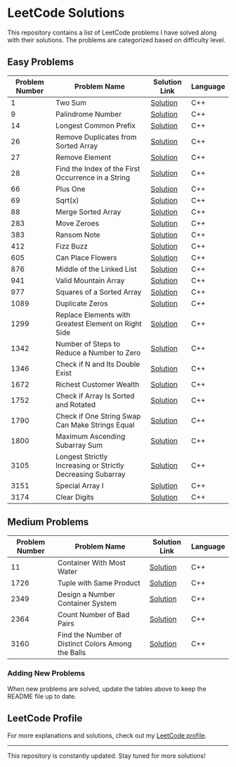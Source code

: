 # LeetCode Solutions

This repository contains a list of LeetCode problems I have solved along with their solutions. The problems are categorized based on difficulty level.

## Easy Problems

| Problem Number | Problem Name | Solution Link | Language |
|---------------|-------------|--------------|----------|
| 1             | Two Sum     | [Solution](https://github.com/EXPERT2007/leetcode-solutions/blob/main/easy/easy/S_1.cpp) | C++ |
| 9             | Palindrome Number | [Solution](https://github.com/EXPERT2007/leetcode-solutions/blob/main/easy/easy/S_9.cpp) | C++ |
| 14            | Longest Common Prefix | [Solution](https://github.com/EXPERT2007/leetcode-solutions/blob/main/easy/easy/S_14.cpp) | C++ |
| 26            | Remove Duplicates from Sorted Array | [Solution](https://github.com/EXPERT2007/leetcode-solutions/blob/main/easy/easy/S_26.cpp) | C++ |
| 27            | Remove Element | [Solution](https://github.com/EXPERT2007/leetcode-solutions/blob/main/easy/easy/S_27.cpp) | C++ |
| 28            | Find the Index of the First Occurrence in a String | [Solution](https://github.com/EXPERT2007/leetcode-solutions/blob/main/easy/easy/S_28.cpp) | C++ |
| 66            | Plus One | [Solution](https://github.com/EXPERT2007/leetcode-solutions/blob/main/easy/easy/S_66.cpp) | C++ |
| 69            | Sqrt(x) | [Solution](https://github.com/EXPERT2007/leetcode-solutions/blob/main/easy/easy/S_69.cpp) | C++ |
| 88            | Merge Sorted Array | [Solution](https://github.com/EXPERT2007/leetcode-solutions/blob/main/easy/easy/S_88.cpp) | C++ |
| 283           | Move Zeroes | [Solution](https://github.com/EXPERT2007/leetcode-solutions/blob/main/easy/easy/S_283.cpp) | C++ |
| 383           | Ransom Note | [Solution](https://github.com/EXPERT2007/leetcode-solutions/blob/main/easy/easy/S_383.cpp) | C++ |
| 412           | Fizz Buzz | [Solution](https://github.com/EXPERT2007/leetcode-solutions/blob/main/easy/easy/S_412.cpp) | C++ |
| 605           | Can Place Flowers | [Solution](https://github.com/EXPERT2007/leetcode-solutions/blob/main/easy/easy/S_605.cpp) | C++ |
| 876           | Middle of the Linked List | [Solution](https://github.com/EXPERT2007/leetcode-solutions/blob/main/easy/easy/S_876.cpp) | C++ |
| 941           | Valid Mountain Array | [Solution](https://github.com/EXPERT2007/leetcode-solutions/blob/main/easy/easy/S_941.cpp) | C++ |
| 977           | Squares of a Sorted Array | [Solution](https://github.com/EXPERT2007/leetcode-solutions/blob/main/easy/easy/S_977.cpp) | C++ |
| 1089          | Duplicate Zeros | [Solution](https://github.com/EXPERT2007/leetcode-solutions/blob/main/easy/easy/S_1089.cpp) | C++ |
| 1299          | Replace Elements with Greatest Element on Right Side | [Solution](https://github.com/EXPERT2007/leetcode-solutions/blob/main/easy/easy/S_1299.cpp) | C++ |
| 1342          | Number of Steps to Reduce a Number to Zero | [Solution](https://github.com/EXPERT2007/leetcode-solutions/blob/main/easy/easy/S_1342.cpp) | C++ |
| 1346          | Check if N and Its Double Exist | [Solution](https://github.com/EXPERT2007/leetcode-solutions/blob/main/easy/easy/S_1346.cpp) | C++ |
| 1672          | Richest Customer Wealth | [Solution](https://github.com/EXPERT2007/leetcode-solutions/blob/main/easy/easy/S_1672.cpp) | C++ |
| 1752          | Check if Array Is Sorted and Rotated | [Solution](https://github.com/EXPERT2007/leetcode-solutions/blob/main/easy/easy/S_1752.cpp) | C++ |
| 1790          | Check if One String Swap Can Make Strings Equal | [Solution](https://github.com/EXPERT2007/leetcode-solutions/blob/main/easy/easy/S_1790.cpp) | C++ |
| 1800          | Maximum Ascending Subarray Sum | [Solution](https://github.com/EXPERT2007/leetcode-solutions/blob/main/easy/easy/S_1800.cpp) | C++ |
| 3105          | Longest Strictly Increasing or Strictly Decreasing Subarray | [Solution](https://github.com/EXPERT2007/leetcode-solutions/blob/main/easy/easy/S_3105.cpp) | C++ |
| 3151          | Special Array I | [Solution](https://github.com/EXPERT2007/leetcode-solutions/blob/main/easy/easy/S_3151.cpp) | C++ |
| 3174          | Clear Digits | [Solution](https://github.com/EXPERT2007/leetcode-solutions/blob/main/easy/easy/S_3174.cpp) | C++ |

## Medium Problems

| Problem Number | Problem Name | Solution Link | Language |
|---------------|-------------|--------------|----------|
| 11            | Container With Most Water | [Solution](https://github.com/EXPERT2007/leetcode-solutions/blob/main/medium/medium/S_11.cpp) | C++ |
| 1726          | Tuple with Same Product | [Solution](https://github.com/EXPERT2007/leetcode-solutions/blob/main/medium/medium/S_1726.cpp) | C++ |
| 2349          | Design a Number Container System | [Solution](https://github.com/EXPERT2007/leetcode-solutions/blob/main/medium/medium/S_2349.cpp) | C++ |
| 2364          | Count Number of Bad Pairs | [Solution](https://github.com/EXPERT2007/leetcode-solutions/blob/main/medium/medium/S_2364.cpp) | C++ |
| 3160          | Find the Number of Distinct Colors Among the Balls | [Solution](https://github.com/EXPERT2007/leetcode-solutions/blob/main/medium/medium/S_3160.cpp) | C++ |

### Adding New Problems

When new problems are solved, update the tables above to keep the README file up to date.

## LeetCode Profile

For more explanations and solutions, check out my [LeetCode profile](https://leetcode.com/u/expert07/).

---

This repository is constantly updated. Stay tuned for more solutions!

